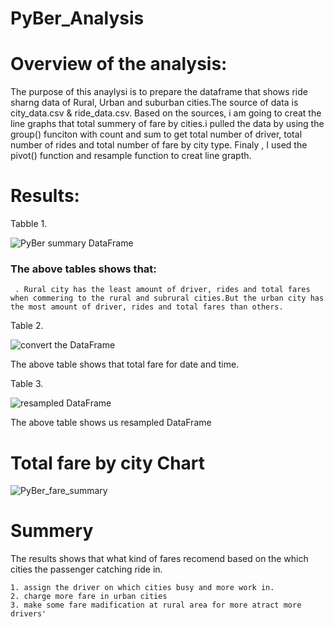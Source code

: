 # PyBer_Analysis

# Overview of the analysis:

The purpose of this anaylysi is to prepare the dataframe that shows ride sharng data of Rural, Urban and suburban cities.The source of data is city_data.csv & ride_data.csv. Based on the sources, i am going to creat the line graphs that total summery of fare by cities.i pulled the data by using the group() funciton with count and sum to get total number of driver, total number of rides and total number of fare by city type. Finaly , I used the pivot() function and resample function to creat line grapth.

 # Results:
 
 Tabble 1.
 
 ![PyBer summary DataFrame](https://user-images.githubusercontent.com/80365882/114764962-6c33a800-9d19-11eb-9afa-fc241723cf4f.png)

### The above tables shows that:
     . Rural city has the least amount of driver, rides and total fares when commering to the rural and subrural cities.But the urban city has the most amount of driver, rides and total fares than others.
     
Table 2.

![convert the DataFrame](https://user-images.githubusercontent.com/80365882/114764372-b8cab380-9d18-11eb-8c5e-2005669c485f.png)

The above table shows that total fare for date and time.

Table 3.

![resampled DataFrame](https://user-images.githubusercontent.com/80365882/114765066-8ec5c100-9d19-11eb-8b51-ca274f16c511.png)

The above table shows us resampled DataFrame

# Total fare by city Chart

![PyBer_fare_summary](https://user-images.githubusercontent.com/80365882/114765222-c03e8c80-9d19-11eb-9f6b-a963a3285c92.png)

# Summery

  The results shows that what kind of fares recomend based on the which cities the passenger catching ride in. 
  
    1. assign the driver on which cities busy and more work in.
    2. charge more fare in urban cities
    3. make some fare madification at rural area for more atract more drivers'


